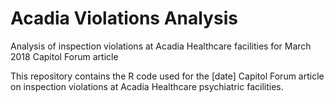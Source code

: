# Acadia Violations Analysis
Analysis of inspection violations at Acadia Healthcare facilities for March 2018 Capitol Forum article

This repository contains the R code used for the [date] Capitol Forum article on inspection violations at Acadia Healthcare psychiatric facilities.
